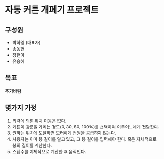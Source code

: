 # 자동 커튼 개폐기 프로젝트

## 구성원
- 박하영 (대표자)
- 송동현
- 장현아
- 유승혜

## 목표
**추가바람**

## 몇가지 가정
1. 외력에 의한 위치 이동은 없다.
2. 커튼이 창문을 가리는 정도(0, 30, 50, 100%)를 선택하여 아두이노에게 전달한다.
3. 원하는 위치에 도달하면 모터에게 전원을 공급하지 않는다.
4. 사용자는 이미 봉 길이를 알고 있고, 그 봉 길이를 입력해야 한다. 혹은 자체적으로 봉의 길이를 계산한다.
5. 스텝수를 자체적으로 계산한 후 움직인다.
